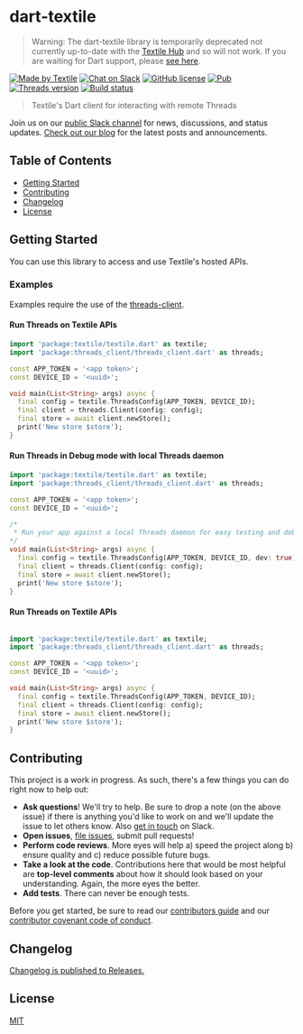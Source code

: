 # dart-textile

> Warning: The dart-textile library is temporarily deprecated not currently up-to-date with the [Textile Hub](https://docs.textile.io/hub/introduction/) and so will not work. If you are waiting for Dart support, please [see here](https://github.com/textileio/dart-textile/issues/5).

[![Made by Textile](https://img.shields.io/badge/made%20by-Textile-informational.svg?style=popout-square)](https://textile.io)
[![Chat on Slack](https://img.shields.io/badge/slack-slack.textile.io-informational.svg?style=popout-square)](https://slack.textile.io)
[![GitHub license](https://img.shields.io/github/license/textileio/dart-textile.svg?style=popout-square)](./LICENSE)
[![Pub](https://img.shields.io/pub/v/textile.svg?style=popout-square)](https://pub.dartlang.org/packages/textile)
[![Threads version](https://img.shields.io/badge/dynamic/yaml?style=popout-square&color=3527ff&label=go-threads&prefix=v&query=packages.threads_client_grpc.version&url=https%3A%2F%2Fgithub.com%2Ftextileio%2Fdart-textile%2Fblob%2Fmaster%2Fpubspec.lock)](https://github.com/textileio/go-threads)
[![Build status](https://img.shields.io/github/workflow/status/textileio/dart-textile/test/master.svg?style=popout-square)](https://github.com/textileio/dart-textile/actions?query=branch%3Amaster)

> Textile's Dart client for interacting with remote Threads

Join us on our [public Slack channel](https://slack.textile.io/) for news, discussions, and status updates. [Check out our blog](https://medium.com/textileio) for the latest posts and announcements.

## Table of Contents

-   [Getting Started](#getting_started)
-   [Contributing](#contributing)
-   [Changelog](#changelog)
-   [License](#license)

## Getting Started

You can use this library to access and use Textile's hosted APIs.

### Examples

Examples require the use of the [threads-client](https://github.com/textileio/dart-threads-client/).

#### Run Threads on Textile APIs

```dart
import 'package:textile/textile.dart' as textile;
import 'package:threads_client/threads_client.dart' as threads;

const APP_TOKEN = '<app token>';
const DEVICE_ID = '<uuid>';

void main(List<String> args) async {
  final config = textile.ThreadsConfig(APP_TOKEN, DEVICE_ID);
  final client = threads.Client(config: config);
  final store = await client.newStore();
  print('New store $store');
}
```

#### Run Threads in Debug mode with local Threads daemon

```dart
import 'package:textile/textile.dart' as textile;
import 'package:threads_client/threads_client.dart' as threads;

const APP_TOKEN = '<app token>';
const DEVICE_ID = '<uuid>';

/*
 * Run your app against a local Threads daemon for easy testing and debugging.
*/
void main(List<String> args) async {
  final config = textile.ThreadsConfig(APP_TOKEN, DEVICE_ID, dev: true);
  final client = threads.Client(config: config);
  final store = await client.newStore();
  print('New store $store');
}
```

#### Run Threads on Textile APIs

```dart

import 'package:textile/textile.dart' as textile;
import 'package:threads_client/threads_client.dart' as threads;

const APP_TOKEN = '<app token>';
const DEVICE_ID = '<uuid>';

void main(List<String> args) async {
  final config = textile.ThreadsConfig(APP_TOKEN, DEVICE_ID);
  final client = threads.Client(config: config);
  final store = await client.newStore();
  print('New store $store');
}
```

## Contributing

This project is a work in progress. As such, there's a few things you can do right now to help out:

-   **Ask questions**! We'll try to help. Be sure to drop a note (on the above issue) if there is anything you'd like to work on and we'll update the issue to let others know. Also [get in touch](https://slack.textile.io) on Slack.
-   **Open issues**, [file issues](https://github.com/textileio/dart-textile/issues), submit pull requests!
-   **Perform code reviews**. More eyes will help a) speed the project along b) ensure quality and c) reduce possible future bugs.
-   **Take a look at the code**. Contributions here that would be most helpful are **top-level comments** about how it should look based on your understanding. Again, the more eyes the better.
-   **Add tests**. There can never be enough tests.

Before you get started, be sure to read our [contributors guide](./CONTRIBUTING.md) and our [contributor covenant code of conduct](./CODE_OF_CONDUCT.md).

## Changelog

[Changelog is published to Releases.](https://github.com/textileio/dart-textile/releases)

## License

[MIT](LICENSE)
